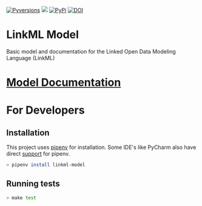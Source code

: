 [![Pyversions](https://img.shields.io/pypi/pyversions/linkml_model.svg)](https://pypi.python.org/pypi/linkml_model)
![](https://github.com/linkml/linkml-model/workflows/Build/badge.svg)
[![PyPi](https://img.shields.io/pypi/v/linkml_model.svg)](https://pypi.python.org/pypi/linkml_model)
[![DOI](https://zenodo.org/badge/13996/linkml/linkml-model.svg)](https://zenodo.org/badge/latestdoi/13996/linkml/linkml-model)


# LinkML Model
Basic model and documentation for the Linked Open Data Modeling Language (LinkML)

# [Model Documentation](https://linkml.github.io/linkml-model/docs)

# For Developers

## Installation

This project uses [pipenv](https://pipenv-fork.readthedocs.io/en/latest/) for installation. Some IDE's like PyCharm also have direct [support](https://www.jetbrains.com/help/pycharm/pipenv.html) for pipenv.

```bash
> pipenv install linkml-model
```

## Running tests

```bash
> make test
```

